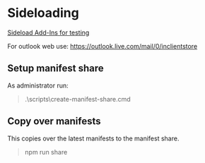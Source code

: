 # Sideloading

[Sideload Add-Ins for testing](https://learn.microsoft.com/en-us/office/dev/add-ins/testing/sideload-office-add-ins-for-testing)

For outlook web use:
https://outlook.live.com/mail/0/inclientstore

## Setup manifest share

As administrator run:
> .\scripts\create-manifest-share.cmd

## Copy over manifests

This copies over the latest manifests to the manifest share.

> npm run share